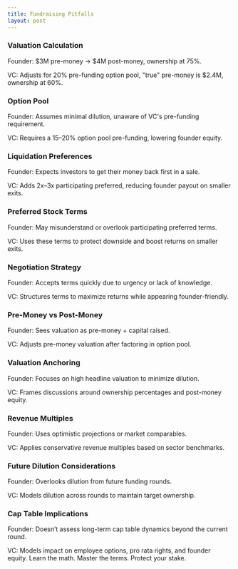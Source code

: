 ```yaml
---
title: Fundraising Pitfalls
layout: post
---
```


### Valuation Calculation
Founder: $3M pre-money → $4M post-money, ownership at 75%.

VC: Adjusts for 20% pre-funding option pool, "true" pre-money is $2.4M, ownership at 60%.

### Option Pool
Founder: Assumes minimal dilution, unaware of VC's pre-funding requirement.

VC: Requires a 15–20% option pool pre-funding, lowering founder equity.

### Liquidation Preferences
Founder: Expects investors to get their money back first in a sale.

VC: Adds 2x–3x participating preferred, reducing founder payout on smaller exits.

### Preferred Stock Terms
Founder: May misunderstand or overlook participating preferred terms.

VC: Uses these terms to protect downside and boost returns on smaller exits.

### Negotiation Strategy
Founder: Accepts terms quickly due to urgency or lack of knowledge.

VC: Structures terms to maximize returns while appearing founder-friendly.

### Pre-Money vs Post-Money
Founder: Sees valuation as pre-money + capital raised.

VC: Adjusts pre-money valuation after factoring in option pool.

### Valuation Anchoring
Founder: Focuses on high headline valuation to minimize dilution.

VC: Frames discussions around ownership percentages and post-money equity.

### Revenue Multiples
Founder: Uses optimistic projections or market comparables.

VC: Applies conservative revenue multiples based on sector benchmarks.

### Future Dilution Considerations
Founder: Overlooks dilution from future funding rounds.

VC: Models dilution across rounds to maintain target ownership.

### Cap Table Implications
Founder: Doesn’t assess long-term cap table dynamics beyond the current round.

VC: Models impact on employee options, pro rata rights, and founder equity.
Learn the math. Master the terms. Protect your stake. 
